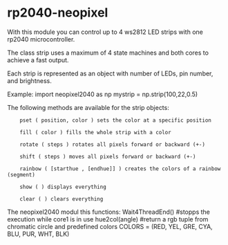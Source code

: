 # rp2040-neopixel

With this module you can control up to 4 ws2812 LED strips with one rp2040 microcontroller.

The class strip uses a maximum of 4 state machines and both cores to achieve a fast output.

Each strip is represented as an object with number of LEDs, pin number, and brightness.

Example:
import neopixel2040 as np
mystrip = np.strip(100,22,0.5)

The following methods are available for the strip objects:

        pset ( position, color ) sets the color at a specific position

        fill ( color ) fills the whole strip with a color

        rotate ( steps ) rotates all pixels forward or backward (+-)

        shift ( steps ) moves all pixels forward or backward (+-)

        rainbow ( [starthue , [endhue]] ) creates the colors of a rainbow (segment)

        show ( ) displays everything

        clear ( ) clears everything

The neopixel2040 modul this functions:
        Wait4ThreadEnd() #stopps the execution while core1 is in use
        hue2col(angle)   #return a rgb tuple from chromatic circle
and predefined colors COLORS = (RED, YEL, GRE, CYA, BLU, PUR, WHT, BLK)       
